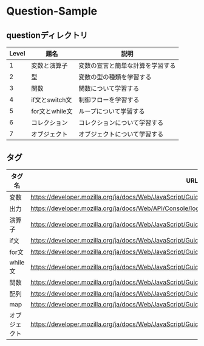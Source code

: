 # Question-Sample

## questionディレクトリ

| Level | 題名           | 説明                             |
| ----- | -------------- | -------------------------------- |
| 1     | 変数と演算子   | 変数の宣言と簡単な計算を学習する |
| 2     | 型             | 変数の型の種類を学習する         |
| 3     | 関数           | 関数について学習する             |
| 4     | if文とswitch文 | 制御フローを学習する             |
| 5     | for文とwhile文 | ループについて学習する           |
| 6     | コレクション   | コレクションについて学習する     |
| 7     | オブジェクト   | オブジェクトについて学習する     |

## タグ

| タグ名       | URL                                                                                                              |
| ------------ | ---------------------------------------------------------------------------------------------------------------- |
| 変数         | <https://developer.mozilla.org/ja/docs/Web/JavaScript/Guide/Grammar_and_types#declarations>                      |
| 出力         | <https://developer.mozilla.org/ja/docs/Web/API/Console/log>                                                      |
| 演算子       | <https://developer.mozilla.org/ja/docs/Web/JavaScript/Guide/Expressions_and_Operators>                           |
| if文         | <https://developer.mozilla.org/ja/docs/Web/JavaScript/Guide/Control_flow_and_error_handling#if...else_statement> |
| for文        | <https://developer.mozilla.org/ja/docs/Web/JavaScript/Guide/Loops_and_iteration#for_statement>                   |
| while文      | <https://developer.mozilla.org/ja/docs/Web/JavaScript/Guide/Loops_and_iteration#while_statement>                 |
| 関数         | <https://developer.mozilla.org/ja/docs/Web/JavaScript/Guide/Functions#defining_functions>                        |
| 配列         | <https://developer.mozilla.org/ja/docs/Web/JavaScript/Guide/Indexed_collections#array_object>                    |
| map          | <https://developer.mozilla.org/ja/docs/Web/JavaScript/Guide/Keyed_collections#map_object>                        |
| オブジェクト | <https://developer.mozilla.org/ja/docs/Web/JavaScript/Guide/Working_with_Objects>                                |

